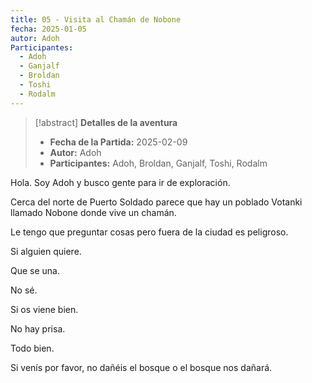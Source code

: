 ```yaml
---
title: 05 - Visita al Chamán de Nobone
fecha: 2025-01-05
autor: Adoh
Participantes:
  - Adoh
  - Ganjalf
  - Broldan
  - Toshi
  - Rodalm
---
```


>[!abstract] **Detalles de la aventura**
>  - **Fecha de la Partida:**  2025-02-09
>  - **Autor:** Adoh
>  - **Participantes:** Adoh, Broldan, Ganjalf, Toshi, Rodalm

Hola. Soy Adoh y busco gente para ir de exploración.

Cerca del norte de Puerto Soldado parece que hay un poblado Votanki llamado Nobone donde vive un chamán. 

Le tengo que preguntar cosas pero fuera de la ciudad es peligroso.

Si alguien quiere.

Que se una.

No sé.

Si os viene bien.

No hay prisa.

Todo bien.

Si venís por favor, no dañéis el bosque o el bosque nos dañará.